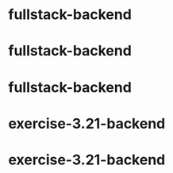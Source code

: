 # fullstack-backend
# fullstack-backend
# fullstack-backend
# exercise-3.21-backend
# exercise-3.21-backend

